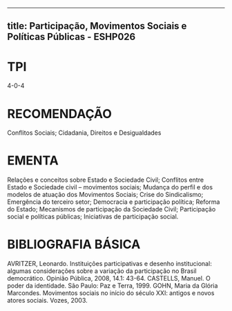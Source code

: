 
---
title: Participação, Movimentos Sociais e Políticas Públicas - ESHP026 
---

# TPI

4-0-4

# RECOMENDAÇÃO

Conflitos Sociais; Cidadania, Direitos e Desigualdades

# EMENTA

Relações e conceitos sobre Estado e Sociedade Civil; Conflitos entre Estado e Sociedade civil – movimentos sociais; Mudança do perfil e dos modelos de atuação dos Movimentos Sociais; Crise do Sindicalismo; Emergência do terceiro setor; Democracia e participação política; Reforma do Estado; Mecanismos de participação da Sociedade Civil; Participação social e políticas públicas; Iniciativas de participação social.

# BIBLIOGRAFIA BÁSICA

AVRITZER, Leonardo. Instituições participativas e desenho institucional: algumas considerações sobre a variação da participação no Brasil democrático. Opinião Pública, 2008, 14.1: 43-64.
CASTELLS, Manuel. O poder da identidade. São Paulo: Paz e Terra, 1999.
GOHN, Maria da Glória Marcondes. Movimentos sociais no início do século XXI: antigos e novos atores sociais. Vozes, 2003.
        